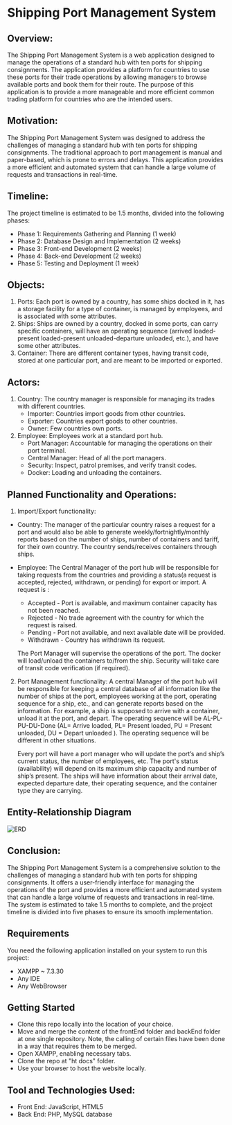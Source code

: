 # Shipping Port Management System

## Overview:

The Shipping Port Management System is a web application designed to manage the operations of a standard hub with ten ports for shipping consignments. The application provides a platform for countries to use these ports for their trade operations by allowing managers to browse available ports and book them for their route. The purpose of this application is to provide a more manageable and more efficient common trading platform for countries who are the intended users.

## Motivation:

The Shipping Port Management System was designed to address the challenges of managing a standard hub with ten ports for shipping consignments. The traditional approach to port management is manual and paper-based, which is prone to errors and delays. This application provides a more efficient and automated system that can handle a large volume of requests and transactions in real-time.

## Timeline:

The project timeline is estimated to be 1.5 months, divided into the following phases:

* Phase 1: Requirements Gathering and Planning (1 week)
* Phase 2: Database Design and Implementation (2 weeks)
* Phase 3: Front-end Development (2 weeks)
* Phase 4: Back-end Development (2 weeks)
* Phase 5: Testing and Deployment (1 week)

## Objects:

1. Ports: Each port is owned by a country, has some ships docked in it, has a storage facility for a type of container, is managed by employees, and is associated with some attributes.
2. Ships: Ships are owned by a country, docked in some ports, can carry specific containers, will have an operating sequence (arrived loaded-present loaded-present unloaded-departure unloaded, etc.), and have some other attributes.
3. Container: There are different container types, having transit code, stored at one particular port, and are meant to be imported or exported.

## Actors:

1. Country: The country manager is responsible for managing its trades with different countries.
     * Importer: Countries import goods from other countries.
     * Exporter: Countries export goods to other countries.
     * Owner: Few countries own ports.
2. Employee: Employees work at a standard port hub. 
     * Port Manager: Accountable for managing the operations on their port terminal.
     * Central Manager: Head of all the port managers.
     * Security: Inspect, patrol premises, and verify transit codes. 
     * Docker: Loading and unloading the containers.

## Planned Functionality and Operations:

1. Import/Export functionality:
      
* Country:  The manager of the particular country raises a request for a port and would also be able to generate weekly/fortnightly/monthly reports based   on the number of ships, number of containers and tariff, for their own country. 
The country sends/receives containers through ships.

* Employee: The Central Manager of the port hub will be responsible for taking requests from the countries and providing a status(a request is accepted, rejected, withdrawn, or pending) for export or import. A request is :

    * Accepted - Port is available, and maximum container capacity has not been reached.
    * Rejected - No trade agreement with the country for which the request is raised.
    * Pending - Port not available, and next available date will be provided.
    * Withdrawn - Country has withdrawn its request.
   
    The Port Manager will supervise the operations of the port.
    The docker will load/unload the containers to/from the ship.
    Security will take care of transit code verification (if required).

2. Port Management functionality: A central Manager of the port hub will be responsible for keeping a central database of all information like the number of ships at the port, employees working at the port, operating sequence for a ship, etc., and can generate reports based on the information.
For example, a ship is supposed to arrive with a container, unload it at the port, and depart. The operating sequence will be AL-PL-PU-DU-Done (AL= Arrive loaded, PL= Present loaded, PU = Present unloaded, DU = Depart unloaded ). The operating sequence will be different in other situations.
     
    Every port will have a port manager who will update the port’s and ship’s current status, the number of employees, etc. The port's status (availability) will depend on its maximum ship capacity and number of ship’s present. The ships will have information about their arrival date, expected departure date, their operating sequence, and the container type they are carrying. 

## Entity-Relationship Diagram 

![ERD](https://user-images.githubusercontent.com/82785478/226239106-2a3f4fb8-2c09-4ba1-a155-ac59ea9a6894.png)

## Conclusion:

The Shipping Port Management System is a comprehensive solution to the challenges of managing a standard hub with ten ports for shipping consignments. It offers a user-friendly interface for managing the operations of the port and provides a more efficient and automated system that can handle a large volume of requests and transactions in real-time. The system is estimated to take 1.5 months to complete, and the project timeline is divided into five phases to ensure its smooth implementation.

## Requirements

You need the following application installed on your system to run this project:

* XAMPP ~  7.3.30
* Any IDE
* Any WebBrowser

## Getting Started

* Clone this repo locally into the location of your choice.
* Move and merge the content of the frontEnd folder and backEnd folder at one single repository. Note, the calling of certain files have been done in a way that  requires them to be merged. 
* Open XAMPP, enabling necessary tabs.
*  Clone the repo at "ht docs" folder.
*   Use your browser to host the website locally.

## Tool and Technologies Used:
* Front End: JavaScript, HTML5
* Back  End: PHP, MySQL database
